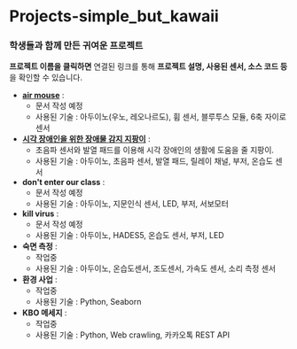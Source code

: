 # Projects-simple_but_kawaii

### 학생들과 함께 만든 귀여운 프로젝트

  
**프로젝트 이름을 클릭하면** 연결된 링크를 통해 **프로젝트 설명, 사용된 센서, 소스 코드 등**을 확인할 수 있습니다.
  
  
* **[air mouse](https://gist.github.com/woorimlee/a262f468a8e47a86d979981704e22eb7)** : 
  * 문서 작성 예정
  * 사용된 기술 : 아두이노(우노, 레오나르도), 휨 센서, 블루투스 모듈, 6축 자이로 센서
* **[시각 장애인을 위한 장애물 감지 지팡이](https://gist.github.com/woorimlee/254f384b7002e70aa82c2331ff2c8af0)** : 
  * 초음파 센서와 발열 패드를 이용해 시각 장애인의 생활에 도움을 줄 지팡이. 
  * 사용된 기술 : 아두이노, 초음파 센서, 발열 패드, 릴레이 채널, 부저, 온습도 센서
* **don't enter our class** : 
  * 문서 작성 예정
  * 사용된 기술 : 아두이노, 지문인식 센서, LED, 부저, 서보모터
* **kill virus** : 
  * 문서 작성 예정
  * 사용된 기술 : 아두이노, HADES5, 온습도 센서, 부저, LED
* **숙면 측정** :
  * 작업중
  * 사용된 기술 : 아두이노, 온습도센서, 조도센서, 가속도 센서, 소리 측정 센서
* **환경 사업** :
  * 작업중
  * 사용된 기술 : Python, Seaborn
* **KBO 메세지** :
  * 작업중
  * 사용된 기술 : Python, Web crawling, 카카오톡 REST API
